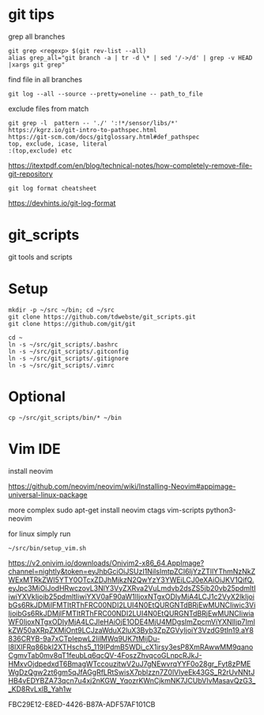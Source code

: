 git tips
=======

grep all branches
```
git grep <regexp> $(git rev-list --all)
alias grep_all="git branch -a | tr -d \* | sed '/->/d' | grep -v HEAD |xargs git grep"
```
find file in all branches
```
git log --all --source --pretty=oneline -- path_to_file
```
exclude files from match
```
git grep -l  pattern -- './' ':!*/sensor/libs/*'
https://kgrz.io/git-intro-to-pathspec.html
https://git-scm.com/docs/gitglossary.html#def_pathspec
top, exclude, icase, literal
:(top,exclude) etc
```

https://itextpdf.com/en/blog/technical-notes/how-completely-remove-file-git-repository

```
git log format cheatsheet
```
https://devhints.io/git-log-format


git_scripts
===========

git tools and scripts

Setup
====
```
mkdir -p ~/src ~/bin; cd ~/src
git clone https://github.com/tdwebste/git_scripts.git
git clone https://github.com/git/git

cd ~
ln -s ~/src/git_scripts/.bashrc
ln -s ~/src/git_scripts/.gitconfig
ln -s ~/src/git_scripts/.gitignore
ln -s ~/src/git_scripts/.vimrc
```
Optional
==
```
cp ~/src/git_scripts/bin/* ~/bin
```

Vim IDE
==
install neovim

https://github.com/neovim/neovim/wiki/Installing-Neovim#appimage-universal-linux-package

more complex sudo apt-get install neovim ctags vim-scripts python3-neovim

for linux simply run
```
~/src/bin/setup_vim.sh
```


https://v2.onivim.io/downloads/Onivim2-x86_64.AppImage?channel=nightly&token=eyJhbGciOiJSUzI1NiIsImtpZCI6IjYzZTllYThmNzNkZWExMTRkZWI5YTY0OTcxZDJhMjkzN2QwYzY3YWEiLCJ0eXAiOiJKV1QifQ.eyJpc3MiOiJodHRwczovL3NlY3VyZXRva2VuLmdvb2dsZS5jb20vb25pdmltIiwiYXVkIjoib25pdmltIiwiYXV0aF90aW1lIjoxNTgxODIyMjA4LCJ1c2VyX2lkIjoibGs6RkJDMjlFMTItRThFRC00NDI2LUI4N0EtQURGNTdBRjEwMUNCIiwic3ViIjoibGs6RkJDMjlFMTItRThFRC00NDI2LUI4N0EtQURGNTdBRjEwMUNCIiwiaWF0IjoxNTgxODIyMjA4LCJleHAiOjE1ODE4MjU4MDgsImZpcmViYXNlIjp7ImlkZW50aXRpZXMiOnt9LCJzaWduX2luX3Byb3ZpZGVyIjoiY3VzdG9tIn19.aY8836CRYB-9a7xCTpIepwL2IilMWq9UK7tMijDu-l8IXlFRq86bkI2XTHschs5_119IPdmB5WDi_cX1irsy3esP8XmRAwwMM9qanoCgmvTab0mv8qT1feubLq6qcQV-4FoszZhvqcoGLnpcRJkJ-HMxvOjdpedxdT6BmagWTccouzitwV2uJ7gNEwvrqYYF0o28gr_Fyt8zPMEWgDzQgw2zt6gm5qJfAGgRfLRtSwisX7pblzzn7Z0lVlyeEk43GS_R2rUvNNtJHB4vEDYBZA73qcn7u4xj2nKGW_YqozrKWnCjkmNK7JCUbVIvMasavQzG3__KD8RvLxlB_Yah1w

FBC29E12-E8ED-4426-B87A-ADF57AF101CB
